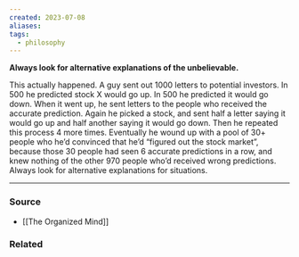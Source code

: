 ```yaml
---
created: 2023-07-08
aliases: 
tags:
  - philosophy
---
```

**Always look for alternative explanations of the unbelievable.**

This actually happened. A guy sent out 1000 letters to potential investors. In 500 he predicted stock X would go up. In 500 he predicted it would go down. When it went up, he sent letters to the people who received the accurate prediction. Again he picked a stock, and sent half a letter saying it would go up and half another saying it would go down. Then he repeated this process 4 more times. Eventually he wound up with a pool of 30+ people who he’d convinced that he’d “figured out the stock market”, because those 30 people had seen 6 accurate predictions in a row, and knew nothing of the other 970 people who’d received wrong predictions. Always look for alternative explanations for situations.

****
### Source
- [[The Organized Mind]]

### Related